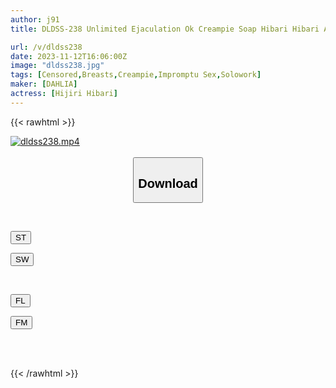 ```yaml
---
author: j91
title: DLDSS-238 Unlimited Ejaculation Ok Creampie Soap Hibari Hibari Asks For Creampie Over And Over Again While Staring At Her

url: /v/dldss238
date: 2023-11-12T16:06:00Z
image: "dldss238.jpg"
tags: [Censored,Breasts,Creampie,Impromptu Sex,Solowork]
maker: [DAHLIA]
actress: [Hijiri Hibari]
---
```



{{< rawhtml >}}

<div class="video" data-videoid="vkJBAGDp2OC409W">
    <a href="javascript:;">
        <img src="/v/dldss238/dldss238.jpg" width="WIDTH" height="HEIGHT" alt="dldss238.mp4" loading="lazy">
    </a>
</div>

<script type="text/javascript" src="https://j91.asia/asset/on-demand-st.js"></script>

<br>
  <link rel="stylesheet" href="https://j91.asia/asset/bs5.css">
  
  <center>
  <button class="btn btn-primary" type="button" data-bs-toggle="collapse" data-bs-target=".multi-collapse" aria-expanded="false" aria-controls="multiCollapseExample1 multiCollapseExample2"><h2>Download</h2></button></center>
</p>
<div class="row">
  <div class="col">
    <div class="collapse multi-collapse" id="multiCollapseExample1">
      <div class="card card-body">
	      	      <br>
<div class="buttons">  
<p><a href="https://streamtape.to/v/vkJBAGDp2OC409W" target="_blank"><button class="btn-hover color-3"><i class="fa fa-download"></i> ST</button></a></p>
<p><a href="https://sfastwish.com/mlvapiqm4a0y" target="_blank"><button class="btn-hover color-2"><i class="fa fa-download"></i> SW</button></a></p></div>
    </div>
  </div>
</div>
  <div class="col">
    <div class="collapse multi-collapse" id="multiCollapseExample2">
      <div class="card card-body">
	      <br>
<div class="buttons">
<p><a href="https://filelions.online/f/jmhp0mcmpdci" target="_blank"><button class="btn-hover color-9"><i class="fa fa-download"></i> FL</button></a></p>
<p><a href="https://filemoon.sx/d/unoc0yufaykh" target="_blank"><button class="btn-hover color-8"><i class="fa fa-download"></i> FM</button></a></p></div>
<br><br>
      </div>
    </div>
  </div>
</div>

{{< /rawhtml >}}